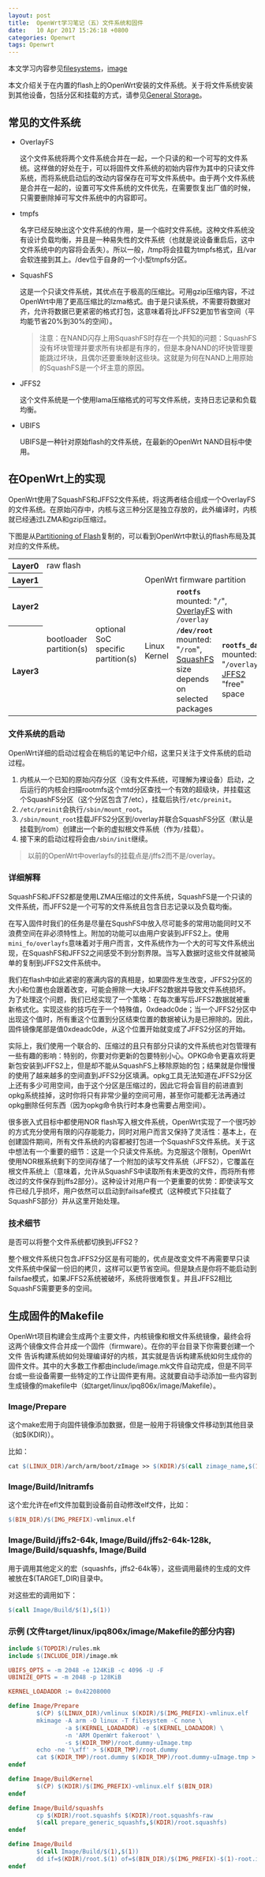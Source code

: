 ```yaml
---
layout: post
title:  OpenWrt学习笔记（五）文件系统和固件
date:	10 Apr 2017 15:26:18 +0800
categories: Openwrt
tags: Openwrt
---
```


本文学习内容参见[filesystems](https://wiki.openwrt.org/doc/techref/filesystems)，[image](https://wiki.openwrt.org/doc/techref/image.makefile)

本文介绍关于在内置的flash上的OpenWrt安装的文件系统。关于将文件系统安装到其他设备，包括分区和挂载的方式，请参见[General Storage](https://wiki.openwrt.org/doc/howto/storage)。


## 常见的文件系统

* OverlayFS

  这个文件系统将两个文件系统合并在一起，一个只读的和一个可写的文件系统。这样做的好处在于，可以将固件文件系统的初始内容作为其中的只读文件系统，而将系统启动后的改动内容保存在可写文件系统中。由于两个文件系统是合并在一起的，设置可写文件系统的文件优先，在需要恢复出厂值的时候，只需要删除掉可写文件系统中的内容即可。

* tmpfs

  名字已经反映出这个文件系统的作用，是一个临时文件系统。这种文件系统没有设计负载均衡，并且是一种易失性的文件系统（也就是说设备重启后，这中文件系统中的内容将会丢失）。所以一般，/tmp将会挂载为tmpfs格式，且/var会软连接到其上。/dev位于自身的一个小型tmpfs分区。

* SquashFS

  这是一个只读文件系统，其优点在于极高的压缩比。可用gzip压缩内容，不过OpenWrt中用了更高压缩比的lzma格式。由于是只读系统，不需要将数据对齐，允许将数据已更紧密的格式打包，这意味着将比JFFS2更加节省空间（平均能节省20%到30%的空间）。

  > 注意：在NAND闪存上用SquashFS时存在一个共知的问题：SquashFS没有坏块管理并要求所有块都是有序的，但是本身NAND的坏快管理要能跳过坏块，且偶尔还要重映射这些块。这就是为何在NAND上用原始的SquashFS是一个坏主意的原因。

* JFFS2

  这个文件系统是一个使用lama压缩格式的可写文件系统，支持日志记录和负载均衡。

* UBIFS

  UBIFS是一种针对原始flash的文件系统，在最新的OpenWrt NAND目标中使用。

## 在OpenWrt上的实现

OpenWrt使用了SquashFS和JFFS2文件系统，将这两者结合组成一个OverlayFS的文件系统。在原始闪存中，内核与这三种分区是独立存放的，此外编译时，内核就已经通过LZMA和gzip压缩过。

下图是从[Partitioning of Flash](https://wiki.openwrt.org/doc/techref/flash.layout#partitioning_of_the_flash)复制的，可以看到OpenWrt中默认的flash布局及其对应的文件系统。

<table class="inline">
	<tbody><tr class="row0">
		<th class="col0"> Layer0 </th><td class="col1 centeralign" colspan="6">  raw flash  </td>
	</tr>
	<tr class="row1">
		<th class="col0"> Layer1 </th><td class="col1 centeralign" rowspan="3">  bootloader <br>
partition(s)  </td><td class="col2 centeralign" rowspan="3">  optional <br>
SoC <br>
specific <br>
partition(s)  </td><td class="col3 centeralign" colspan="3">  OpenWrt firmware partition  </td><td class="col6 centeralign" rowspan="3">  optional <br>
SoC <br>
specific <br>
partition(s)  </td>
	</tr>
	<tr class="row2">
		<th class="col0"> Layer2 </th><td class="col1 centeralign" rowspan="2">  Linux Kernel  </td><td class="col2 centeralign" colspan="2">  <strong><code>rootfs</code></strong> <br>
mounted: "<code>/</code>", <a href="https://wiki.openwrt.org/doc/techref/filesystems#overlayfs" class="wikilink1" title="doc:techref:filesystems">OverlayFS</a> with <code>/overlay</code>  </td>
	</tr>
	<tr class="row3">
		<th class="col0"> Layer3 </th><td class="col1 centeralign">  <strong><code>/dev/root</code></strong> <br>
mounted: "<code>/rom</code>", <a href="https://wiki.openwrt.org/doc/techref/filesystems#squashfs" class="wikilink1" title="doc:techref:filesystems">SquashFS</a> <br>
size depends on selected packages  </td><td class="col2 centeralign">  <strong><code>rootfs_data</code></strong> <br>
mounted: "<code>/overlay</code>", <a href="https://wiki.openwrt.org/doc/techref/filesystems#squashfs" class="wikilink1" title="doc:techref:filesystems">JFFS2</a> <br>
"free" space  </td>
	</tr>
</tbody></table>

### 文件系统的启动

OpenWrt详细的启动过程会在稍后的笔记中介绍，这里只关注于文件系统的启动过程。

1. 内核从一个已知的原始闪存分区（没有文件系统，可理解为裸设备）启动，之后运行的内核会扫描rootmfs这个mtd分区查找一个有效的超级块，并挂载这个SquashFS分区（这个分区包含了/etc），挂载后执行`/etc/preinit`。
2. `/etc/preinit`会执行`/sbin/mount_root`。
3. `/sbin/mount_root`挂载JFFS2分区到/overlay并联合SquashFS分区（默认是挂载到/rom）创建出一个新的虚拟根文件系统（作为`/`挂载）。
4. 接下来的启动过程将会由`/sbin/init`继续。

> 以前的OpenWrt中overlayfs的挂载点是/jffs2而不是/overlay。

### 详细解释

SquashFS和JFFS2都是使用LZMA压缩过的文件系统，SquashFS是一个只读的文件系统，而JFFS2是一个可写的文件系统且包含日志记录以及负载均衡。

在写入固件时我们的任务是尽量在SqushFS中放入尽可能多的常用功能同时又不浪费空间在非必须特性上。附加的功能可以由用户安装到JFFS2上。使用`mini_fo/overlayfs`意味着对于用户而言，文件系统作为一个大的可写文件系统出现，在SquashFS和JFFS2之间感受不到分割界限。当写入数据时这些文件就被简单的复制到JFFS2文件系统中。

我们在flash中如此紧密的塞满内容的真相是，如果固件发生改变，JFFS2分区的大小和位置也会跟着改变，可能会擦除一大块JFFS2数据并导致文件系统损坏。为了处理这个问题，我们已经实现了一个策略：在每次重写后JFFS2数据就被重新格式化。实现这些的技巧在于一个特殊值，0xdeadc0de；当一个JFFS2分区中出现这个值时，所有重这个位置到分区结束位置的数据被认为是已擦除的。因此，固件镜像尾部是值0xdeadc0de，从这个位置开始就变成了JFFS2分区的开始。

实际上，我们使用一个联合的、压缩过的且只有部分只读的文件系统也对包管理有一些有趣的影响：特别的，你要对你更新的包要特别小心。OPKG命令更喜欢将更新包安装到JFFS2上，但是却不能从SquashFS上移除原始的包；结果就是你慢慢的使用了越来越多的空间直到JFFS2分区填满。opkg工具无法知道在JFFS2分区上还有多少可用空间，由于这个分区是压缩过的，因此它将会盲目的前进直到opkg系统挂掉，这时你将只有非常少量的空间可用，甚至你可能都无法再通过opkg删除任何东西（因为opkg命令执行时本身也需要占用空间）。

很多嵌入式目标中都使用NOR flash写入根文件系统，OpenWrt实现了一个很巧妙的方式充分使用有限的闪存能能力，同时对用户而言又保持了灵活性：基本上，在创建固件期间，所有文件系统的内容都被打包进一个SquashFS文件系统。关于这中想法有一个重要的细节：这是一个只读文件系统。为克服这个限制，OpenWrt使用NOR根系统剩下的空间存储了一个附加的读写文件系统（JFFS2），它覆盖在根文件系统上（意味着，允许从SquashFS中读取所有未更改的文件，而将所有修改过的文件保存到jffs2部分）。这种设计对用户有一个更重要的优势：即使读写文件已经几乎损坏，用户依然可以启动到failsafe模式（这种模式下只挂载了SquashFS部分）并从这里开始处理。

### 技术细节

是否可以将整个文件系统都切换到JFFS2？

整个根文件系统只包含JFFS2分区是有可能的，优点是改变文件不再需要早只读文件系统中保留一份旧的拷贝，这样可以更节省空间。但是缺点是你将不能启动到failsfae模式，如果JFFS2系统被破坏，系统将很难恢复。并且JFFS2相比SquashFS需要更多的空间。

## 生成固件的Makefile

OpenWrt项目构建会生成两个主要文件，内核镜像和根文件系统镜像，最终会将这两个镜像文件合并成一个固件（firmware）。在你的平台目录下你需要创建一个文件 告诉构建系统如何处理编译好的内核，其实就是告诉构建系统如何生成你的固件文件。其中的大多数工作都由include/image.mk文件自动完成，但是不同平台或一些设备需要一些特定的工作让固件更有用。这就要自动手动添加一些内容到生成镜像的makefile中（如target/linux/ipq806x/image/Makefile）。

### Image/Prepare

这个make宏用于向固件镜像添加数据，但是一般用于将镜像文件移动到其他目录（如$(KDIR)）。

比如：

```makefile
cat $(LINUX_DIR)/arch/arm/boot/zImage >> $(KDIR)/$(call zimage_name,$(1))
```

### Image/Build/Initramfs

这个宏允许在efl文件加载到设备前自动修改elf文件，比如：

```makefile
$(BIN_DIR)/$(IMG_PREFIX)-vmlinux.elf
```

### Image/Build/jffs2-64k, Image/Build/jffs2-64k-128k, Image/Build/squashfs, Image/Build

用于调用其他定义的宏（squashfs，jffs2-64k等），这些调用最终的生成的文件被放在$(TARGET_DIR)目录中。

对这些宏的调用如下：

```makefile
$(call Image/Build/$(1),$(1))
```

### 示例 (文件target/linux/ipq806x/image/Makefile的部分内容)

```makefile
include $(TOPDIR)/rules.mk
include $(INCLUDE_DIR)/image.mk

UBIFS_OPTS = -m 2048 -e 124KiB -c 4096 -U -F
UBINIZE_OPTS = -m 2048 -p 128KiB

KERNEL_LOADADDR := 0x42208000

define Image/Prepare
        $(CP) $(LINUX_DIR)/vmlinux $(KDIR)/$(IMG_PREFIX)-vmlinux.elf
        mkimage -A arm -O linux -T filesystem -C none \
                -a $(KERNEL_LOADADDR) -e $(KERNEL_LOADADDR) \
                -n 'ARM OpenWrt fakeroot' \
                -s $(KDIR_TMP)/root.dummy-uImage.tmp
        echo -ne '\xff' > $(KDIR_TMP)/root.dummy
        cat $(KDIR_TMP)/root.dummy $(KDIR_TMP)/root.dummy-uImage.tmp > $(KDIR)/root.dummy
endef

define Image/BuildKernel
        $(CP) $(KDIR)/$(IMG_PREFIX)-vmlinux.elf $(BIN_DIR)
endef

define Image/Build/squashfs
        cp $(KDIR)/root.squashfs $(KDIR)/root.squashfs-raw
        $(call prepare_generic_squashfs,$(KDIR)/root.squashfs)
endef

define Image/Build
        $(call Image/Build/$(1),$(1))
        dd if=$(KDIR)/root.$(1) of=$(BIN_DIR)/$(IMG_PREFIX)-$(1)-root.img bs=2k conv=sync
endef
```
